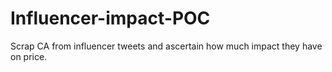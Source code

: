 # Influencer-impact-POC
Scrap CA from influencer tweets and ascertain how much impact they have on price. 
